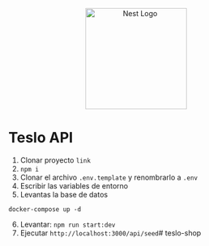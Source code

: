 <p align="center">
  <a href="http://nestjs.com/" target="blank"><img src="https://nestjs.com/img/logo-small.svg" width="200" alt="Nest Logo" /></a>
</p>

# Teslo API

1. Clonar proyecto ```link```
2. ```npm i```
3. Clonar el archivo ```.env.template``` y renombrarlo a ```.env```
4. Escribir las variables de entorno
5. Levantas la base de datos
```
docker-compose up -d
```
6. Levantar: ```npm run start:dev```
7. Ejecutar ```http://localhost:3000/api/seed```# teslo-shop
